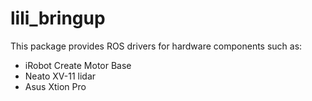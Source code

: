 # lili_bringup

This package provides ROS drivers for hardware components such as:
* iRobot Create Motor Base
* Neato XV-11 lidar
* Asus Xtion Pro

